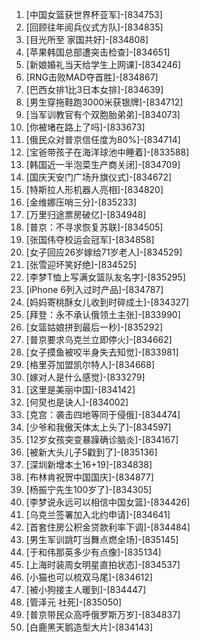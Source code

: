 
1. [中国女篮获世界杯亚军]-[834753]
1. [回顾往年阅兵仪式方队]-[834835]
1. [目光所至 家国共好]-[834808]
1. [苹果韩国总部遭突击检查]-[834651]
1. [新娘婚礼当天给学生上网课]-[834246]
1. [RNG击败MAD夺首胜]-[834867]
1. [巴西女排1比3日本女排]-[834639]
1. [男生穿拖鞋跑3000米获银牌]-[834712]
1. [当军训教官有个双胞胎弟弟]-[834073]
1. [你被堵在路上了吗]-[833673]
1. [俄民众对普京信任度为80%]-[834714]
1. [宝爸带孩子在海洋球池中睡着]-[833588]
1. [韩国近一半泡菜生产商关闭]-[834709]
1. [国庆天安门广场升旗仪式]-[834672]
1. [特斯拉人形机器人亮相]-[834820]
1. [金维娜压哨三分]-[835233]
1. [万里归途票房破亿]-[834948]
1. [普京：不寻求恢复苏联]-[834505]
1. [张国伟夺校运会冠军]-[834858]
1. [女子回应26岁嫁给71岁老人]-[834529]
1. [张雪迎坏笑好绝]-[834525]
1. [李梦T恤上写满女篮队友名字]-[835295]
1. [iPhone 6列入过时产品]-[834787]
1. [妈妈寄桃酥女儿收到时碎成土]-[834327]
1. [拜登：永不承认俄领土主张]-[833990]
1. [女篮姑娘拼到最后一秒]-[835292]
1. [普京要求乌克兰立即停火]-[834662]
1. [女子摸鱼被咬半身失去知觉]-[833981]
1. [格里芬加盟凯尔特人]-[834668]
1. [嫁对人是什么感觉]-[833279]
1. [这里是美丽中国]-[834142]
1. [何炅也是诀人]-[834002]
1. [克宫：袭击四地等同于侵俄]-[834474]
1. [少爷和我傲天体太上头了]-[834597]
1. [12岁女孩突变暴躁确诊脑炎]-[834167]
1. [被新大头儿子5戳到了]-[835136]
1. [深圳新增本土16+19]-[834838]
1. [布林肯祝贺中国国庆]-[834877]
1. [杨振宁先生100岁了]-[834305]
1. [李梦说永远可以相信中国女篮]-[834426]
1. [乌克兰签署加入北约申请]-[834641]
1. [首套住房公积金贷款利率下调]-[834484]
1. [男生军训跳叮当舞点燃全场]-[835145]
1. [于和伟那英多少有点像]-[835134]
1. [上海时装周女明星直拍状态]-[834537]
1. [小猫也可以梳双马尾]-[834612]
1. [被小狗接主人暖到]-[834447]
1. [管泽元 社死]-[835050]
1. [普京带民众高呼俄罗斯万岁]-[834837]
1. [白鹿黑天鹅造型大片]-[834143]